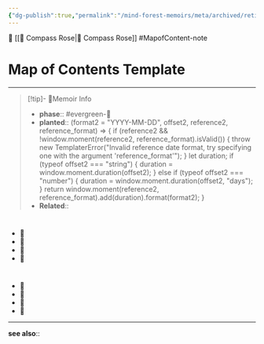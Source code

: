 ```yaml
---
{"dg-publish":true,"permalink":"/mind-forest-memoirs/meta/archived/retired-templates/map-of-contents-template/"}
---
```


🔺 [[🧭   Compass Rose\|🧭   Compass Rose]]
#MapofContent-note

# Map of Contents Template
---
> [!tip]- 🌱Memoir Info
>- **phase**:: #evergreen-🌲
>- **planted**:: (format2 = "YYYY-MM-DD", offset2, reference2, reference_format) => {
      if (reference2 && !window.moment(reference2, reference_format).isValid()) {
        throw new TemplaterError("Invalid reference date format, try specifying one with the argument 'reference_format'");
      }
      let duration;
      if (typeof offset2 === "string") {
        duration = window.moment.duration(offset2);
      } else if (typeof offset2 === "number") {
        duration = window.moment.duration(offset2, "days");
      }
      return window.moment(reference2, reference_format).add(duration).format(format2);
    }
>- **Related**::  



#
- 🔻 
- 🔻 
- 🔻 
- 🔻 



#
- 🔻 
- 🔻 
- 🔻 
- 🔻 
---
**see also**:: 